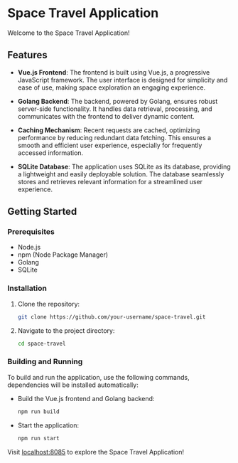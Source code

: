 # Space Travel Application

Welcome to the Space Travel Application!

## Features

- **Vue.js Frontend**: The frontend is built using Vue.js, a progressive JavaScript framework. The user interface is designed for simplicity and ease of use, making space exploration an engaging experience.

- **Golang Backend**: The backend, powered by Golang, ensures robust server-side functionality. It handles data retrieval, processing, and communicates with the frontend to deliver dynamic content.

- **Caching Mechanism**: Recent requests are cached, optimizing performance by reducing redundant data fetching. This ensures a smooth and efficient user experience, especially for frequently accessed information.

- **SQLite Database**: The application uses SQLite as its database, providing a lightweight and easily deployable solution. The database seamlessly stores and retrieves relevant information for a streamlined user experience.

## Getting Started

### Prerequisites

- Node.js
- npm (Node Package Manager)
- Golang
- SQLite

### Installation

1. Clone the repository:

    ```bash
    git clone https://github.com/your-username/space-travel.git
    ```

2. Navigate to the project directory:

    ```bash
    cd space-travel
    ```

### Building and Running

To build and run the application, use the following commands, dependencies will be installed automatically:

- Build the Vue.js frontend and Golang backend:

    ```bash
    npm run build
    ```

- Start the application:

    ```bash
    npm run start
    ```

Visit [localhost:8085](http://localhost:8085) to explore the Space Travel Application!
